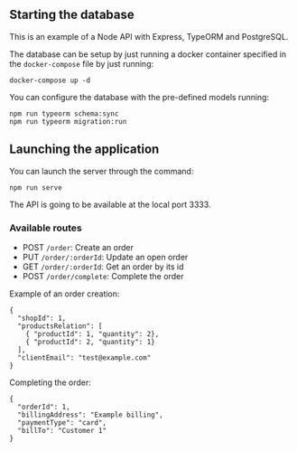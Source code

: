 ## Starting the database

This is an example of a Node API with Express, TypeORM and PostgreSQL.

The database can be setup by just running a docker container specified in the `docker-compose` file by just running:

    docker-compose up -d
 
You can configure the database with the pre-defined models running:

    npm run typeorm schema:sync
    npm run typeorm migration:run


## Launching the application

You can launch the server through the command:

    npm run serve

The API is going to be available at the local port 3333.

### Available routes

 - POST `/order`: Create an order
 - PUT `/order/:orderId`: Update an open order
 - GET `/order/:orderId`: Get an order by its id
 - POST `/order/complete`: Complete the order

Example of an order creation:

    { 
      "shopId": 1,
      "productsRelation": [
        { "productId": 1, "quantity": 2},
        { "productId": 2, "quantity": 1}
      ],
      "clientEmail": "test@example.com"
    }
    
Completing the order:

    { 
      "orderId": 1,
      "billingAddress": "Example billing",
      "paymentType": "card",
      "billTo": "Customer 1"
    }

